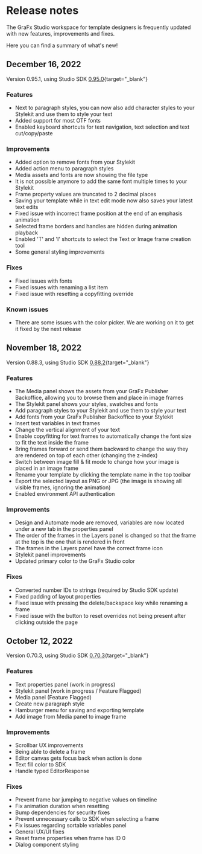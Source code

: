 # Release notes

The GraFx Studio workspace for template designers is frequently updated with new features, improvements and fixes.

Here you can find a summary of what's new!

## December 16, 2022

Version 0.95.1, using Studio SDK [0.95.0](https://github.com/chili-publish/editor-sdk/releases){target="_blank"}

### Features

- Next to paragraph styles, you can now also add character styles to your Stylekit and use them to style your text
- Added support for most OTF fonts
- Enabled keyboard shortcuts for text navigation, text selection and text cut/copy/paste

### Improvements

- Added option to remove fonts from your Stylekit
- Added action menu to paragraph styles
- Media assets and fonts are now showing the file type
- It is not possible anymore to add the same font multiple times to your Stylekit
- Frame property values are truncated to 2 decimal places
- Saving your template while in text edit mode now also saves your latest text edits
- Fixed issue with incorrect frame position at the end of an emphasis animation
- Selected frame borders and handles are hidden during animation playback
- Enabled 'T' and 'I' shortcuts to select the Text or Image frame creation tool
- Some general styling improvements

### Fixes

- Fixed issues with fonts
- Fixed issues with renaming a list item
- Fixed issue with resetting a copyfitting override

### Known issues

- There are some issues with the color picker. We are working on it to get it fixed by the next release

## November 18, 2022

Version 0.88.3, using Studio SDK [0.88.2](https://github.com/chili-publish/editor-sdk/releases){target="_blank"}

### Features

- The Media panel shows the assets from your GraFx Publisher Backoffice, allowing you to browse them and place in image frames
- The Stylekit panel shows your styles, swatches and fonts
- Add paragraph styles to your Stylekit and use them to style your text
- Add fonts from your GraFx Publisher Backoffice to your Stylekit
- Insert text variables in text frames
- Change the vertical alignment of your text
- Enable copyfitting for text frames to automatically change the font size to fit the text inside the frame
- Bring frames forward or send them backward to change the way they are rendered on top of each other (changing the z-index)
- Switch between image fill & fit mode to change how your image is placed in an image frame
- Rename your template by clicking the template name in the top toolbar
- Export the selected layout as PNG or JPG (the image is showing all visible frames, ignoring the animation)
- Enabled environment API authentication

### Improvements

- Design and Automate mode are removed, variables are now located under a new tab in the properties panel
- The order of the frames in the Layers panel is changed so that the frame at the top is the one that is rendered in front
- The frames in the Layers panel have the correct frame icon
- Stylekit panel improvements
- Updated primary color to the GraFx Studio color

### Fixes

- Converted number IDs to strings (required by Studio SDK update)
- Fixed padding of layout properties
- Fixed issue with pressing the delete/backspace key while renaming a frame
- Fixed issue with the button to reset overrides not being present after clicking outside the page

## October 12, 2022

Version 0.70.3, using Studio SDK [0.70.3](https://github.com/chili-publish/editor-sdk/releases){target="_blank"}

### Features

- Text properties panel (work in progress)
- Stylekit panel (work in progress / Feature Flagged)
- Media panel (Feature Flagged)
- Create new paragraph style
- Hamburger menu for saving and exporting template
- Add image from Media panel to image frame

### Improvements

- Scrollbar UX improvements
- Being able to delete a frame
- Editor canvas gets focus back when action is done
- Text fill color to SDK
- Handle typed EditorResponse

### Fixes

- Prevent frame bar jumping to negative values on timeline
- Fix animation duration when resetting
- Bump dependencies for security fixes
- Prevent unnecessary calls to SDK when selecting a frame
- Fix issues regarding sortable variables panel
- General UX/UI fixes
- Reset frame properties when frame has ID 0
- Dialog component styling